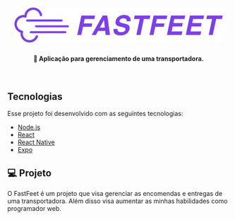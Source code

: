 <h1 align="center">
    <img alt="FastFeet" title="#fastfeet" src=".github/logo.png"  />
</h1>

<h4 align="center">
  🚚 Aplicação para gerenciamento de uma transportadora.
</h4>

</br>

## Tecnologias

Esse projeto foi desenvolvido com as seguintes tecnologias:

- [Node.js](https://nodejs.org/en/)
- [React](https://reactjs.org)
- [React Native](https://facebook.github.io/react-native/)
- [Expo](https://expo.io/)

## 💻 Projeto

O FastFeet é um projeto que visa gerenciar as encomendas e entregas de uma transportadora. Além disso visa aumentar as minhas habilidades como programador web.
